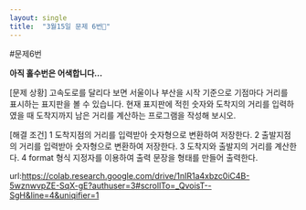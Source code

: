 ```yaml
---
layout: single
title:  "3월15일 문제 6번🧐"
---
```


#문제6번

**아직 홀수번은 어색합니다...** 

[문제 상황]
고속도로를 달리다 보면 서울이나 부산을 시작 기준으로 기점마다 거리를 표시하는 표지판을
볼 수 있습니다. 현재 표지판에 적힌 숫자와 도착지의 거리를 입력하였을 때 도착지까지 남은
거리를 계산하는 프로그램을 작성해 보시오.

[해결 조건]
1 도착지점의 거리를 입력받아 숫자형으로 변환하여 저장한다. 2 출발지점의 거리를 입력받아 숫자형으로 변환하여 저장한다. 3 도착지와 출발지의 거리를 계산한다. 4 format 형식 지정자를 이용하여 출력 문장을 형태를 만들어 출력한다.

url:https://colab.research.google.com/drive/1nIR1a4xbzc0iC4B-5wznwvpZE-SqX-gE?authuser=3#scrollTo=_QvoisT--SgH&line=4&uniqifier=1
